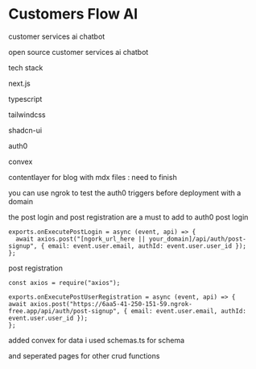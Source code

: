 # Customers Flow AI

customer services ai chatbot


open source customer services ai chatbot

tech stack


next.js


typescript


tailwindcss


shadcn-ui


auth0


convex

contentlayer for blog with mdx files  : need to finish


you can use ngrok to test the auth0 triggers before deployment with a domain

the post login and post registration are a must to add to auth0
post login
```
exports.onExecutePostLogin = async (event, api) => {
  await axios.post("[ngork_url_here || your_domain]/api/auth/post-signup", { email: event.user.email, authId: event.user.user_id });
};
```
post registration
```
const axios = require("axios");

exports.onExecutePostUserRegistration = async (event, api) => {
await axios.post("https://6aa5-41-250-151-59.ngrok-free.app/api/auth/post-signup", { email: event.user.email, authId: event.user.user_id });
};
```


added convex for data
i used schemas.ts for schema

and seperated pages for other crud functions






